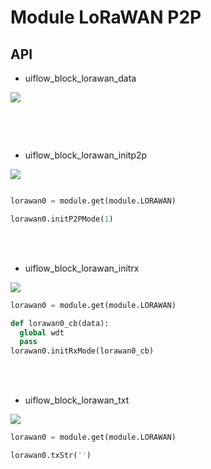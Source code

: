 # Module LoRaWAN P2P

## API
- uiflow_block_lorawan_data
<img class="blockly_svg" src="https://makerandcoder.com/MCLab/blockly/modules/lorawan_p2p/uiflow_block_lorawan_data.svg">

```python

```

<br><br>
- uiflow_block_lorawan_initp2p
<img class="blockly_svg" src="https://makerandcoder.com/MCLab/blockly/modules/lorawan_p2p/uiflow_block_lorawan_initp2p.svg">

```python

lorawan0 = module.get(module.LORAWAN)

lorawan0.initP2PMode(1)
```


<br><br>
- uiflow_block_lorawan_initrx
<img class="blockly_svg" src="https://makerandcoder.com/MCLab/blockly/modules/lorawan_p2p/uiflow_block_lorawan_initrx.svg">

```python
lorawan0 = module.get(module.LORAWAN)

def lorawan0_cb(data):
  global wdt
  pass
lorawan0.initRxMode(lorawan0_cb)


```


<br><br>
- uiflow_block_lorawan_txt
<img class="blockly_svg" src="https://makerandcoder.com/MCLab/blockly/modules/lorawan_p2p/uiflow_block_lorawan_txt.svg">

```python
lorawan0 = module.get(module.LORAWAN)

lorawan0.txStr('')
```



